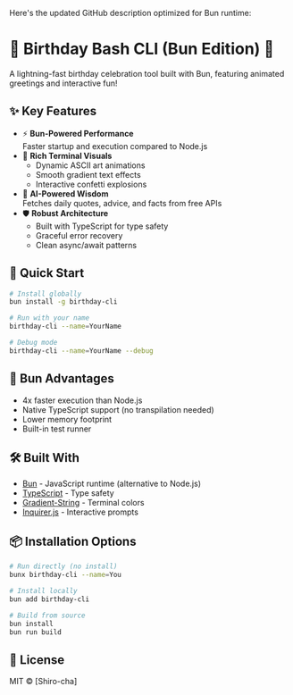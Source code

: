 Here's the updated GitHub description optimized for Bun runtime:


# 🎂 Birthday Bash CLI (Bun Edition) 🎉

A lightning-fast birthday celebration tool built with Bun, featuring animated greetings and interactive fun!

## ✨ Key Features

- ⚡ **Bun-Powered Performance**  
  Faster startup and execution compared to Node.js
- 🎨 **Rich Terminal Visuals**  
  - Dynamic ASCII art animations  
  - Smooth gradient text effects  
  - Interactive confetti explosions
- 🧠 **AI-Powered Wisdom**  
  Fetches daily quotes, advice, and facts from free APIs
- 🛡️ **Robust Architecture**  
  - Built with TypeScript for type safety  
  - Graceful error recovery  
  - Clean async/await patterns

## 🚀 Quick Start

```bash
# Install globally
bun install -g birthday-cli

# Run with your name
birthday-cli --name=YourName

# Debug mode
birthday-cli --name=YourName --debug
```

## 🌟 Bun Advantages

- 4x faster execution than Node.js
- Native TypeScript support (no transpilation needed)
- Lower memory footprint
- Built-in test runner

## 🛠 Built With

- [Bun](https://bun.sh) - JavaScript runtime (alternative to Node.js)
- [TypeScript](https://www.typescriptlang.org/) - Type safety
- [Gradient-String](https://github.com/bokub/gradient-string) - Terminal colors
- [Inquirer.js](https://github.com/SBoudrias/Inquirer.js) - Interactive prompts

## 📦 Installation Options

```bash
# Run directly (no install)
bunx birthday-cli --name=You

# Install locally
bun add birthday-cli

# Build from source
bun install
bun run build
```

## 📜 License  
MIT © [Shiro-cha]

